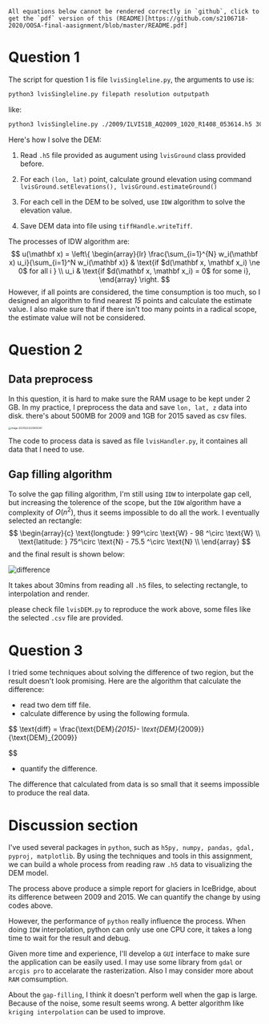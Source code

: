 ```
All equations below cannot be rendered correctly in `github`, click to get the `pdf` version of this (README)[https://github.com/s2106718-2020/OOSA-final-aasignment/blob/master/README.pdf]
```
# Question 1

The script for question 1 is file `lvisSingleline.py`, the arguments to use is:

```bash
python3 lvisSingleline.py filepath resolution outputpath
```

like:

```bash
python3 lvisSingleline.py ./2009/ILVIS1B_AQ2009_1020_R1408_053614.h5 30 ./data/output.tif
```



Here's how I solve the DEM:



1. Read `.h5` file provided as augument using `lvisGround` class provided before.
2. For each `(lon, lat)` point, calculate ground elevation using command `lvisGround.setElevations(), lvisGround.estimateGround()`
3. For each cell in the DEM to be solved, use `IDW` algorithm to solve the elevation value.

4. Save DEM data into file using `tiffHandle.writeTiff`.



The processes of IDW algorithm are:
$$
u(\mathbf x) = \left\{
\begin{array}{lr}
\frac{\sum_{i=1}^{N} w_i(\mathbf x) u_i}{\sum_{i=1}^N w_i(\mathbf x)} & \text{if $d(\mathbf x, \mathbf x_i) \ne 0$ for all i } \\
u_i & \text{if $d(\mathbf x, \mathbf x_i) = 0$ for some i},
\end{array}
\right.
$$
However, if all points are considered, the time consumption is too much, so I designed an algorithm to find nearest *15* points and calculate the estimate value. I also make sure that if there isn't too many points in a radical scope, the estimate value will not be considered.

# Question 2

## Data preprocess

In this question, it is hard to make sure the RAM usage to be kept under 2 GB. In my practice, I preprocess the data and save `lon, lat, z` data into disk. there's about 500MB for 2009 and 1GB for 2015 saved as csv files.

<img src="https://tva1.sinaimg.cn/large/008eGmZEly1gnxtjn0kjnj30ri0u8do9.jpg" alt="image-20210223220605381" style="zoom:33%;" />

The code to process data is saved as file `lvisHandler.py`, it containes all data that I need to use.

## Gap filling algorithm

To solve the gap filling algorithm, I'm still using `IDW` to interpolate gap cell, but increasing the tolerence of the scope, but the `IDW` algorithm have a complexity of $O(n^2)$, thus it seems impossible to do all the work. I eventually selected an rectangle:
$$
\begin{array}{c}
\text{longtude: } 99^\circ \text{W} - 98  ^\circ \text{W} \\
\text{latitude: } 75^\circ \text{N} - 75.5  ^\circ \text{N} \\
\end{array}
$$
and the final result is shown below:

![difference](https://tva1.sinaimg.cn/large/008eGmZEly1gnxzhkms3nj30k00a0dfw.jpg)

It takes about 30mins from reading all `.h5` files, to selecting rectangle, to interpolation and render.



please check file `lvisDEM.py` to reproduce the work above, some files like the selected `.csv` file are provided.

# Question 3

I tried some techniques about solving the difference of two region, but the result doesn't look promising. Here are the algorithm that calculate the difference:

- read two dem tiff file.
- calculate difference by using the following formula.

$$
\text{diff} = \frac{\text{DEM}_{2015}- \text{DEM}_{2009}}{\text{DEM}_{2009}}

$$

- quantify the difference.

The difference that calculated from data is so small that it seems impossible to produce the real data.



# Discussion section

I've used several packages in `python`, such as `h5py, numpy, pandas, gdal, pyproj, matplotlib`. By using the techniques and tools in this assignment, we can build a whole process from reading raw `.h5` data to visualizing the DEM model.

The process above produce a simple report for glaciers in IceBridge, about its difference between 2009 and 2015. We can quantify the change by using codes above.

However, the performance of `python` really influence the process. When doing `IDW` interpolation, python can only use one CPU core, it takes a long time to wait for the result and debug.

Given more time and experience, I'll develop a `GUI` interface to make sure the application can be easily used. I may use some library from `gdal` or `arcgis pro` to accelarate the rasterization. Also I may consider more about `RAM` comsumption.

About the `gap-filling`, I think it doesn't perform well when the gap is large. Because of the noise, some result seems wrong. A better algorithm like `kriging interpolation` can be used to improve. 
